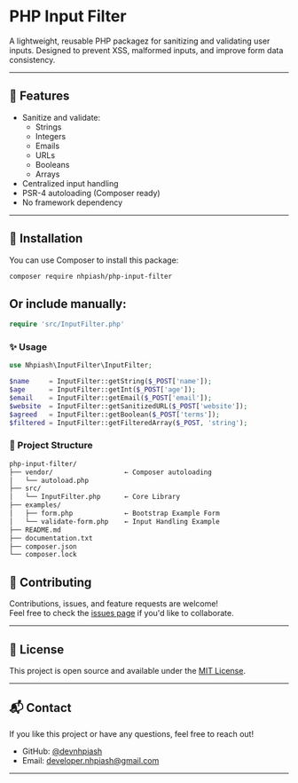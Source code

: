 # PHP Input Filter

A lightweight, reusable PHP packagez for sanitizing and validating user inputs. Designed to prevent XSS, malformed inputs, and improve form data consistency.

---

## 📌 Features

- Sanitize and validate:
  - Strings
  - Integers
  - Emails
  - URLs
  - Booleans
  - Arrays
- Centralized input handling
- PSR-4 autoloading (Composer ready)
- No framework dependency

---

## 🚀 Installation

You can use Composer to install this package:

```bash
composer require nhpiash/php-input-filter
```
Or include manually:
---
```php
require 'src/InputFilter.php'
```
### ✨ Usage

```php
use Nhpiash\InputFilter\InputFilter;

$name     = InputFilter::getString($_POST['name']);
$age      = InputFilter::getInt($_POST['age']);
$email    = InputFilter::getEmail($_POST['email']);
$website  = InputFilter::getSanitizedURL($_POST['website']);
$agreed   = InputFilter::getBoolean($_POST['terms']);
$filtered = InputFilter::getFilteredArray($_POST, 'string');
```
### 📂 Project Structure

```bash
php-input-filter/
├── vendor/                  ← Composer autoloading
│   └── autoload.php
├── src/
│   └── InputFilter.php      ← Core Library
├── examples/
│   ├── form.php             ← Bootstrap Example Form
│   └── validate-form.php    ← Input Handling Example
├── README.md
├── documentation.txt
├── composer.json
└── composer.lock
```
## 🙌 Contributing

Contributions, issues, and feature requests are welcome!  
Feel free to check the [issues page](https://github.com/devnhpiash/php-input-filter-package/issues) if you'd like to collaborate.

---

## 📄 License

This project is open source and available under the [MIT License](LICENSE).

---

## 📬 Contact

If you like this project or have any questions, feel free to reach out!

- GitHub: [@devnhpiash](https://github.com/devnhpiash)
- Email: developer.nhpiash@gmail.com

---


